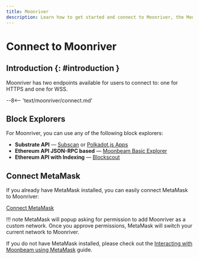 ```yaml
---
title: Moonriver
description: Learn how to get started and connect to Moonriver, the Moonbeam deployment on Kusama, via RPC and WSS endpoints.
---
```


# Connect to Moonriver

## Introduction {: #introduction } 

Moonriver has two endpoints available for users to connect to: one for HTTPS and one for WSS.

--8<-- 'text/moonriver/connect.md'

## Block Explorers

For Moonriver, you can use any of the following block explorers:

 - **Substrate API** — [Subscan](https://moonriver.subscan.io/) or [Polkadot.js Apps](https://polkadot.js.org/apps/?rpc=wss%3A%2F%2Fwss.moonriver.moonbeam.network#/explorer)
 - **Ethereum API JSON-RPC based** — [Moonbeam Basic Explorer](https://moonbeam-explorer.netlify.app/?network=Moonriver)
 - **Ethereum API with Indexing** — [Blockscout](https://blockscout.moonriver.moonbeam.network/)

## Connect MetaMask

If you already have MetaMask installed, you can easily connect MetaMask to Moonriver:

<div class="button-wrapper">
    <a href="#" class="md-button connectMetaMask" value="moonriver">Connect MetaMask</a>
</div>

!!! note
    MetaMask will popup asking for permission to add Moonriver as a custom network. Once you approve permissions, MetaMask will switch your current network to Moonriver.

If you do not have MetaMask installed, please check out the [Interacting with Moonbeam using MetaMask](/tokens/connect/metamask/) guide.